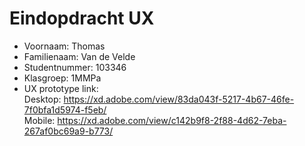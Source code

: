 # Eindopdracht UX

- Voornaam: Thomas
- Familienaam: Van de Velde
- Studentnummer: 103346
- Klasgroep: 1MMPa
- UX prototype link:  
Desktop: https://xd.adobe.com/view/83da043f-5217-4b67-46fe-7f0bfa1d5974-f5eb/  
Mobile: https://xd.adobe.com/view/c142b9f8-2f88-4d62-7eba-267af0bc69a9-b773/
